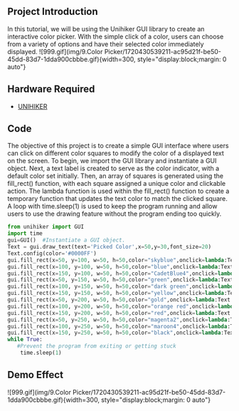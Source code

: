 ## Project Introduction
In this tutorial, we will be using the Unihiker GUI library to create an interactive color picker. With the simple click of a color, users can choose from a variety of options and have their selected color immediately displayed.
![999.gif](img/9.Color Picker/1720430539211-ac95d21f-be50-45dd-83d7-1dda900cbbbe.gif){width=300, style="display:block;margin: 0 auto"} 

## Hardware Required

- [UNIHIKER](https://www.dfrobot.com/product-2691.html)
## Code 
The objective of this project is to create a simple GUI interface where users can click on different color squares to modify the color of a displayed text on the screen. 
To begin, we import the GUI library and instantiate a GUI object. Next, a text label is created to serve as the color indicator, with a default color set initially. 
Then, an array of squares is generated using the fill_rect() function, with each square assigned a unique color and clickable action. 
The lambda function is used within the fill_rect() function to create a temporary function that updates the text color to match the clicked square. A loop with time.sleep(1) is used to keep the program running and allow users to use the drawing feature without the program ending too quickly.
```python
from unihiker import GUI  
import time
gui=GUI()  #Instantiate a GUI object.
Text = gui.draw_text(text='Picked Color',x=50,y=30,font_size=20)
Text.config(color='#0000FF')
gui.fill_rect(x=50, y=100, w=50, h=50,color="skyblue",onclick=lambda:Text.config(color='skyblue'))
gui.fill_rect(x=100, y=100, w=50, h=50,color="blue",onclick=lambda:Text.config(color='blue'))
gui.fill_rect(x=150, y=100, w=50, h=50,color="CadetBlue4",onclick=lambda:Text.config(color='CadetBlue4'))
gui.fill_rect(x=50, y=150, w=50, h=50,color="green",onclick=lambda:Text.config(color='green'))
gui.fill_rect(x=100, y=150, w=50, h=50,color="dark green",onclick=lambda:Text.config(color='dark green'))
gui.fill_rect(x=150, y=150, w=50, h=50,color="yellow",onclick=lambda:Text.config(color='yellow'))
gui.fill_rect(x=50, y=200, w=50, h=50,color="gold",onclick=lambda:Text.config(color='gold'))
gui.fill_rect(x=100, y=200, w=50, h=50,color="orange red",onclick=lambda:Text.config(color='orange red'))
gui.fill_rect(x=150, y=200, w=50, h=50,color="red",onclick=lambda:Text.config(color='red'))
gui.fill_rect(x=50, y=250, w=50, h=50,color="magenta2",onclick=lambda:Text.config(color='magenta2'))
gui.fill_rect(x=100, y=250, w=50, h=50,color="maroon4",onclick=lambda:Text.config(color='maroon4'))
gui.fill_rect(x=150, y=250, w=50, h=50,color="black",onclick=lambda:Text.config(color='black'))
while True:
   #Prevent the program from exiting or getting stuck
    time.sleep(1)
```
## Demo Effect
![999.gif](img/9.Color Picker/1720430539211-ac95d21f-be50-45dd-83d7-1dda900cbbbe.gif){width=300, style="display:block;margin: 0 auto"}
